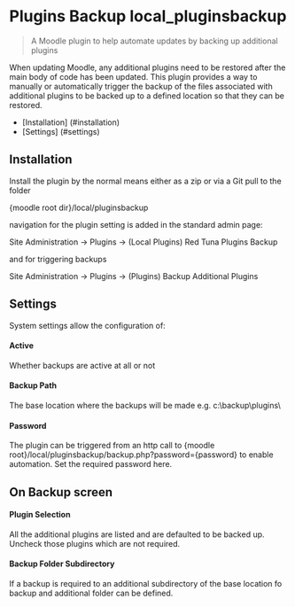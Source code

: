 # Plugins Backup local_pluginsbackup
> A Moodle plugin to help automate updates by backing up additional plugins

When updating Moodle, any additional plugins need to be restored after the main body of code has been updated.
This plugin provides a way to manually or automatically trigger the backup of the files associated with additional plugins
to be backed up to a defined location so that they can be restored.

- [Installation] (#installation)
- [Settings] (#settings)

## Installation

Install the plugin by the normal means either as a zip or via a Git pull to the folder

{moodle root dir}/local/pluginsbackup

navigation for the plugin setting is added in the standard admin page:

Site Administration ->  Plugins -> (Local Plugins) Red Tuna Plugins Backup 

and for triggering backups

Site Administration ->  Plugins -> (Plugins) Backup Additional Plugins 


## Settings

System settings allow the configuration of:

#### Active
Whether backups are active at all or not

#### Backup Path
The base location where the backups will be made e.g. c:\backup\plugins\

#### Password
The plugin can be triggered from an http call to {moodle root}/local/pluginsbackup/backup.php?password={password}
to enable automation.  Set the required password here.

## On Backup screen

#### Plugin Selection
All the additional plugins are listed and are defaulted to be backed up.
Uncheck those plugins which are not required.

#### Backup Folder Subdirectory
If a backup is required to an additional subdirectory of the base location fo backup and additional folder can be defined.


